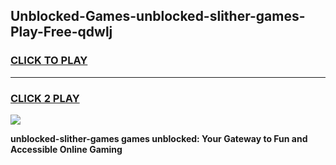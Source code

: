 
## Unblocked-Games-unblocked-slither-games-Play-Free-qdwlj
<h3>
<a href="https://premium76.site?title=unblocked-slither-games&ref=23A">CLICK TO PLAY</a></h3>
<hr>

<h3>
<a href="https://premium76.site?title=unblocked-slither-games&ref=23A">CLICK 2 PLAY</a>
  
</h3>

<a href="https://premium76.site?title=unblocked-slither-games&ref=23A"><img src="https://clearcache.store/games.png"></a>


**unblocked-slither-games games unblocked: Your Gateway to Fun and Accessible Online Gaming**
